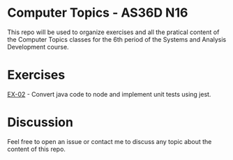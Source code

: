 # Computer Topics - AS36D N16

This repo will be used to organize exercises and all the pratical content of the Computer Topics classes for the 6th period of the Systems and Analysis Development course.

# Exercises

[EX-02](https://github.com/tgwow/computer-topics/tree/master/NAP/02) - Convert java code to node and implement unit tests using jest.

# Discussion

Feel free to open an issue or contact me to discuss any topic about the content of this repo.
